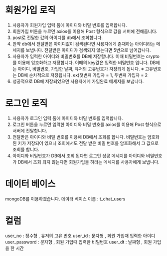 # 회원가입 로직
1) 사용자가 회원가입 입력 폼에 아이디와 비밀 번호를 입력합니다.
2) 회원가입 버튼을 누르면 axios를 이용해 Post 형식으로 값을 서버에 전해줍니다.
3) post로 전달한 값의 아이디를 db에서 조회합니다.
4) 만약 db에서 전달받은 아이디값이 검색된다면 사용자에게 존재하는 아이디라는
   메세지를 보냅니다. 전달받은 아이디가 검색되지 않는다면 5번으로 넘어갑니다.
5) 사용자가 입력한 아이디와 비밀번호를 DB에 저장합니다.
   이때 비밀번호는 crypto를 이용해 암호화하고 저장합니다.
   이때의 key값은 입력한 비밀번호 입니다.
   DB에는 아이디, 비밀번호, 가입한 날짜, 유저의 고유번호가 저장되게 됩니다. 
   ※ 고유번호는 DB에 순차적으로 저장됩니다. 
   ex)첫번째 가입자 = 1, 두번째 가입자 = 2
6) 성공적으로 DB에 저장되었으면 사용자에게 가입완료 메세지를 보냅니다.

# 로그인 로직
1) 사용자가 로그인 입력 폼에 아이디와 비밀 번호를 입력합니다.
2) 로그인 버튼을 누르면 입력한 아이디와 비밀 번호를 
   axios를 이용해 Post 형식으로 서버에 전달합니다.
3) 전달받은 아이디와 비밀 번호를 이용해 DB에서 조회를 합니다.
   비밀번호는 암호화 된 키가 저장되어 있으니 조회에서도 전달 받은 비밀 번호를
   암호화해서 그 값으로 조회를 합니다.
4) 아이디와 비밀번호가 DB에서 조회 된다면 로그인 성공 메세지를 
   아이디와 비밀번호가 DB에서 조회 되지 않는다면 회원가입을 하라는 메세지를 
   사용자에게 보냅니다.


# 데이터 베이스 
mongoDB를 이용하겠습니다.
데이터 베이스 이름 : t_chat_users

# 컬럼 
user_no         : 정수형 , 유저의 고유 번호
user_id         : 문자형 , 회원 가입때 입력한 아이디
user_password   : 문자형 , 회원 가입때 입력한 비밀번호
user_dt         : 날짜형 , 회원 가입을 한 시간   